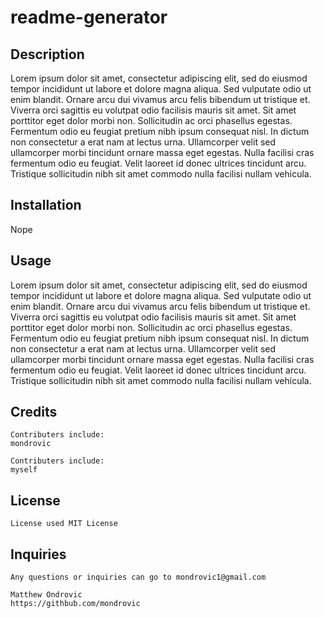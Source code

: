
  # readme-generator

  ## Description

  Lorem ipsum dolor sit amet, consectetur adipiscing elit, sed do eiusmod tempor incididunt ut labore et dolore magna aliqua. Sed vulputate odio ut enim blandit. Ornare arcu dui vivamus arcu felis bibendum ut tristique et. Viverra orci sagittis eu volutpat odio facilisis mauris sit amet. Sit amet porttitor eget dolor morbi non. Sollicitudin ac orci phasellus egestas. Fermentum odio eu feugiat pretium nibh ipsum consequat nisl. In dictum non consectetur a erat nam at lectus urna. Ullamcorper velit sed ullamcorper morbi tincidunt ornare massa eget egestas. Nulla facilisi cras fermentum odio eu feugiat. Velit laoreet id donec ultrices tincidunt arcu. Tristique sollicitudin nibh sit amet commodo nulla facilisi nullam vehicula.

  

  ## Installation

  Nope


  ## Usage

  Lorem ipsum dolor sit amet, consectetur adipiscing elit, sed do eiusmod tempor incididunt ut labore et dolore magna aliqua. Sed vulputate odio ut enim blandit. Ornare arcu dui vivamus arcu felis bibendum ut tristique et. Viverra orci sagittis eu volutpat odio facilisis mauris sit amet. Sit amet porttitor eget dolor morbi non. Sollicitudin ac orci phasellus egestas. Fermentum odio eu feugiat pretium nibh ipsum consequat nisl. In dictum non consectetur a erat nam at lectus urna. Ullamcorper velit sed ullamcorper morbi tincidunt ornare massa eget egestas. Nulla facilisi cras fermentum odio eu feugiat. Velit laoreet id donec ultrices tincidunt arcu. Tristique sollicitudin nibh sit amet commodo nulla facilisi nullam vehicula.


  ## Credits

  
  
  
    Contributers include:
    mondrovic
    
    Contributers include:
    myself
    
  


  ## License

  
  
    License used MIT License
    
  


  ## Inquiries

  
  
    Any questions or inquiries can go to mondrovic1@gmail.com

    Matthew Ondrovic
    https://githbub.com/mondrovic
    
  
